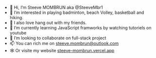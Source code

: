 - 👋 Hi, I’m Steeve MOMBRUN aka @SteeveMbr1
- 👀 I’m interested in playing badminton, beach Volley, basketball and hiking. 
- 💬 I also love hang out with my friends.
- 🌱 I’m currently learning JavaScript framworks by watching tutoriels on youtube
- 💞️ I’m looking to collaborate on full-stack project
- 📫 You can rich me on steeve.mombrun@outlook.com
- 🕸  Or visite my website [steeve-mombrun.vercel.app](https://steeve-mombrun.vercel.app)
